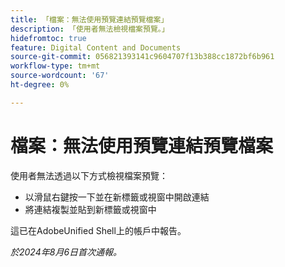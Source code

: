 ```yaml
---
title: 「檔案：無法使用預覽連結預覽檔案」
description: 「使用者無法檢視檔案預覽。」
hidefromtoc: true
feature: Digital Content and Documents
source-git-commit: 056821393141c9604707f13b388cc1872bf6b961
workflow-type: tm+mt
source-wordcount: '67'
ht-degree: 0%

---
```



# 檔案：無法使用預覽連結預覽檔案

使用者無法透過以下方式檢視檔案預覽：

* 以滑鼠右鍵按一下並在新標籤或視窗中開啟連結
* 將連結複製並貼到新標籤或視窗中

這已在AdobeUnified Shell上的帳戶中報告。

_於2024年8月6日首次通報。_

